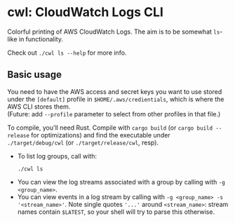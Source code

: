 # cwl: CloudWatch Logs CLI

Colorful printing of AWS CloudWatch Logs. The aim is to be somewhat `ls`-like in functionality.  

Check out `./cwl ls --help` for more info.


## Basic usage

You need to have the AWS access and secret keys you want to use stored under the `[default]` profile in `$HOME/.aws/credientials`, which is where the AWS CLI stores them.  
(Future: add `--profile` parameter to select from other profiles in that file.)

To compile, you'll need Rust. Compile with `cargo build` (or `cargo build --release` for optimizations) and find the executable under `./target/debug/cwl` (or `./target/release/cwl`, resp).

* To list log groups, call with:  
    ```shell
    ./cwl ls

    ```  
* You can view the log streams associated with a group by calling with `-g <group_name>`. 
* You can view events in a log stream by calling with `-g <group_name> -s '<stream_name>'`. Note single quotes `'...'` around `<stream_name>`: stream names contain `$LATEST`, so your shell will try to parse this otherwise.